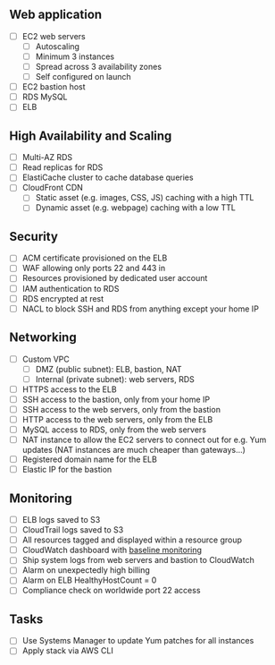 ## Web application

 - [ ] EC2 web servers
   - [ ] Autoscaling
   - [ ] Minimum 3 instances
   - [ ] Spread across 3 availability zones
   - [ ] Self configured on launch
 - [ ] EC2 bastion host
 - [ ] RDS MySQL
 - [ ] ELB

## High Availability and Scaling

 - [ ] Multi-AZ RDS
 - [ ] Read replicas for RDS
 - [ ] ElastiCache cluster to cache database queries
 - [ ] CloudFront CDN
   - [ ] Static asset (e.g. images, CSS, JS) caching with a high TTL
   - [ ] Dynamic asset (e.g. webpage) caching with a low TTL

## Security

 - [ ] ACM certificate provisioned on the ELB
 - [ ] WAF allowing only ports 22 and 443 in
 - [ ] Resources provisioned by dedicated user account
 - [ ] IAM authentication to RDS
 - [ ] RDS encrypted at rest
 - [ ] NACL to block SSH and RDS from anything except your home IP

## Networking

 - [ ] Custom VPC
   - [ ] DMZ (public subnet): ELB, bastion, NAT
   - [ ] Internal (private subnet): web servers, RDS
 - [ ] HTTPS access to the ELB
 - [ ] SSH access to the bastion, only from your home IP
 - [ ] SSH access to the web servers, only from the bastion
 - [ ] HTTP access to the web servers, only from the ELB
 - [ ] MySQL access to RDS, only from the web servers
 - [ ] NAT instance to allow the EC2 servers to connect out for e.g. Yum updates
       (NAT instances are much cheaper than gateways...)
 - [ ] Registered domain name for the ELB
 - [ ] Elastic IP for the bastion

## Monitoring

 - [ ] ELB logs saved to S3
 - [ ] CloudTrail logs saved to S3
 - [ ] All resources tagged and displayed within a resource group
 - [ ] CloudWatch dashboard with [baseline monitoring](https://docs.aws.amazon.com/AWSEC2/latest/UserGuide/monitoring_ec2.html)
 - [ ] Ship system logs from web servers and bastion to CloudWatch
 - [ ] Alarm on unexpectedly high billing
 - [ ] Alarm on ELB HealthyHostCount = 0
 - [ ] Compliance check on worldwide port 22 access

## Tasks

 - [ ] Use Systems Manager to update Yum patches for all instances
 - [ ] Apply stack via AWS CLI

